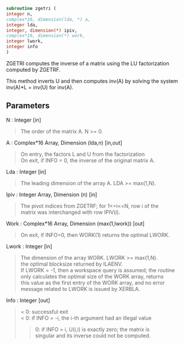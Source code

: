 ```fortran  
subroutine zgetri (  
integer n,  
complex*16, dimension(lda, *) a,  
integer lda,  
integer, dimension(*) ipiv,  
complex*16, dimension(*) work,  
integer lwork,  
integer info  
)  
```  
  
ZGETRI computes the inverse of a matrix using the LU factorization  
computed by ZGETRF.  
  
This method inverts U and then computes inv(A) by solving the system  
inv(A)*L = inv(U) for inv(A).  
  
## Parameters  
N : Integer [in]  
> The order of the matrix A.  N >= 0.  
  
A : Complex*16 Array, Dimension (lda,n) [in,out]  
> On entry, the factors L and U from the factorization  
> On exit, if INFO = 0, the inverse of the original matrix A.  
  
Lda : Integer [in]  
> The leading dimension of the array A.  LDA >= max(1,N).  
  
Ipiv : Integer Array, Dimension (n) [in]  
> The pivot indices from ZGETRF; for 1<=i<=N, row i of the  
> matrix was interchanged with row IPIV(i).  
  
Work : Complex*16 Array, Dimension (max(1,lwork)) [out]  
> On exit, if INFO=0, then WORK(1) returns the optimal LWORK.  
  
Lwork : Integer [in]  
> The dimension of the array WORK.  LWORK >= max(1,N).  
> the optimal blocksize returned by ILAENV.  
> If LWORK = -1, then a workspace query is assumed; the routine  
> only calculates the optimal size of the WORK array, returns  
> this value as the first entry of the WORK array, and no error  
> message related to LWORK is issued by XERBLA.  
  
Info : Integer [out]  
> = 0:  successful exit  
> < 0:  if INFO = -i, the i-th argument had an illegal value  
> > 0:  if INFO = i, U(i,i) is exactly zero; the matrix is  
> singular and its inverse could not be computed.  
  
